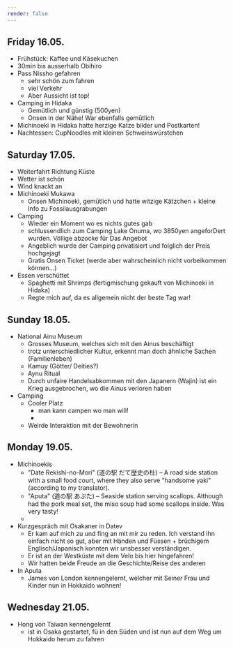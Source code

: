 ```yaml
---
render: false
---
```


## Friday 16.05.
- Frühstück: Kaffee und Käsekuchen
- 30min bis ausserhalb Obihiro
- Pass Nissho gefahren
	- sehr schön zum fahren
	- viel Verkehr
	- Aber Aussicht ist top!
- Camping in Hidaka
	- Gemütlich und günstig (500yen)
	- Onsen in der Nähe! War ebenfalls gemütlich
- Michinoeki in Hidaka hatte herzige Katze bilder und Postkarten! 
- Nachtessen: CupNoodles mit kleinen Schweinswürstchen

## Saturday 17.05.
- Weiterfahrt Richtung Küste
- Wetter ist schön
- Wind knackt an
- Michinoeki Mukawa
	- Onsen Michinoeki, gemütlich und hatte witzige Kätzchen + kleine Info zu Fossilausgrabungen
- Camping
	- Wieder ein Moment wo es nichts gutes gab
	- schlussendlich zum Camping Lake Onuma, wo 3850yen angeforDert wurden. Völlige abzocke für Das Angebot
	- Angeblich wurde der Camping privatisiert und folglich der Preis hochgejagt
	- Gratis Onsen Ticket (werde aber wahrscheinlich nicht vorbeikommen können...)
- Essen verschüttet
	- Spaghetti mit Shrimps (fertigmischung gekauft von Michinoeki in Hidaka)
	- Regte mich auf,  da es allgemein nicht der beste Tag war! 

## Sunday 18.05.

- National Ainu Museum
	- Grosses Museum, welches sich mit den Ainus beschäftigt
	- trotz unterschiedlicher Kultur,  erkennt man doch ähnliche Sachen (Familienleben)
	- Kamuy (Götter/ Deities?)
	- Aynu Ritual
	- Durch unfaire Handelsabkommen mit den Japanern (Wajin) ist ein Krieg ausgebrochen, wo die Ainus verloren haben
- Camping
	- Cooler Platz
		- man kann campen wo man will!
		- 
	- Weirde Interaktion mit der Bewohnerin


## Monday 19.05.
- Michinoekis
	- "Date Rekishi-no-Mori" (道の駅 だて歴史の杜) – A road side station with a small food court, where they also serve "handsome yaki" (according to my translator). 
	-  "Aputa" (道の駅 あぷた) – Seaside station serving scallops. Although had the pork meal set, the miso soup had some scallops inside. Was very tasty!
	- 
-  Kurzgespräch mit Osakaner in Datev
	- Er kam auf mich zu und fing an mit mir zu reden. Ich verstand ihn einfach nicht so gut, aber mit Händen und Füssen + brüchigem Englisch/Japanisch konnten wir unsbesser verständigen.
	- Er ist an der Westküste mit dem Velo bis hier hingefahren!
	- Wir hatten beide Freude an die Geschichte/Reise des anderen
- In Aputa
	- James von London kennengelernt, welcher mit Seiner Frau und Kinder nun in Hokkaido wohnen!



## Wednesday 21.05.
- Hong von Taiwan kennengelernt
	- ist in Osaka gestartet, fü in den Süden und ist nun auf dem Weg um Hokkaido herum zu fahren